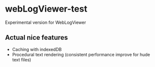 # webLogViewer-test
Experimental version for WebLogViewer

## Actual nice features
- Caching with indexedDB
- Procedural text rendering (consistent performance improve for hude text files)
